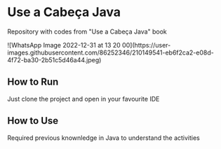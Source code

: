 <h1>Use a Cabeça Java</h1>
<p>Repository with codes from "Use a Cabeça Java" book</p>
![WhatsApp Image 2022-12-31 at 13 20 00](https://user-images.githubusercontent.com/86252346/210149541-eb6f2ca2-e08d-4f72-ba30-2b51c5d46a44.jpeg)
<h2>How to Run</h2>
<p>Just clone the project and open in your favourite IDE</p>
<h2>How to Use</h2>
<p>Required previous knownledge in Java to understand the activities</p>
